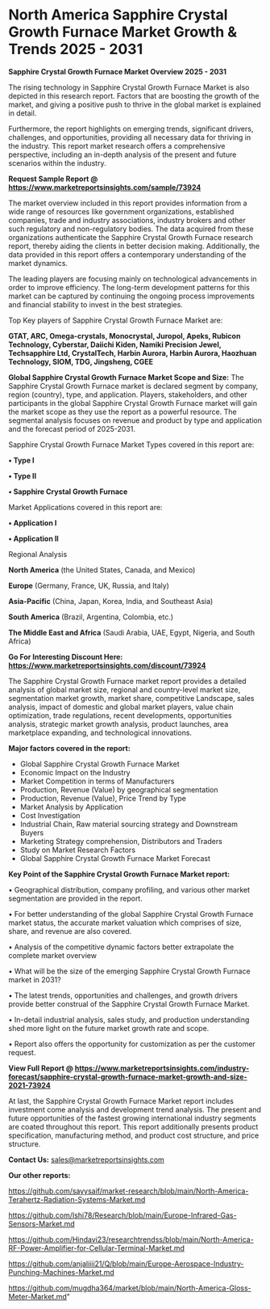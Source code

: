 # North America Sapphire Crystal Growth Furnace Market Growth & Trends 2025 - 2031

<Strong> Sapphire Crystal Growth Furnace Market Overview 2025 - 2031</strong>

The rising technology in Sapphire Crystal Growth Furnace Market is also depicted in this research report. Factors that are boosting the growth of the market, and giving a positive push to thrive in the global market is explained in detail.

Furthermore, the report highlights on emerging trends, significant drivers, challenges, and opportunities, providing all necessary data for thriving in the industry. This report market research offers a comprehensive perspective, including an in-depth analysis of the present and future scenarios within the industry.

<strong>Request Sample Report @ <a href=https://www.marketreportsinsights.com/sample/73924>https://www.marketreportsinsights.com/sample/73924</a></strong>

The market overview included in this report provides information from a wide range of resources like government organizations, established companies, trade and industry associations, industry brokers and other such regulatory and non-regulatory bodies. The data acquired from these organizations authenticate the Sapphire Crystal Growth Furnace research report, thereby aiding the clients in better decision making. Additionally, the data provided in this report offers a contemporary understanding of the market dynamics.

The leading players are focusing mainly on technological advancements in order to improve efficiency. The long-term development patterns for this market can be captured by continuing the ongoing process improvements and financial stability to invest in the best strategies.

Top Key players of Sapphire Crystal Growth Furnace Market are:

<strong>GTAT, ARC, Omega-crystals, Monocrystal, Juropol, Apeks, Rubicon Technology, Cyberstar, Daiichi Kiden, Namiki Precision Jewel, Techsapphire Ltd, CrystalTech, Harbin Aurora, Harbin Aurora, Haozhuan Technology, SIOM, TDG, Jingsheng, CGEE</strong>

<strong><b>Global Sapphire Crystal Growth Furnace Market Scope and Size:</b></strong>
The Sapphire Crystal Growth Furnace market is declared segment by company, region (country), type, and application. Players, stakeholders, and other participants in the global Sapphire Crystal Growth Furnace market will gain the market scope as they use the report as a powerful resource. The segmental analysis focuses on revenue and product by type and application and the forecast period of 2025-2031.

Sapphire Crystal Growth Furnace Market Types covered in this report are:

<strong>• Type I

• Type II

• Sapphire Crystal Growth Furnace</strong>

Market Applications covered in this report are:

<strong>• Application I

• Application II</strong> 

Regional Analysis

<strong>North America</strong> (the United States, Canada, and Mexico)

<strong>Europe</strong> (Germany, France, UK, Russia, and Italy)

<strong>Asia-Pacific</strong> (China, Japan, Korea, India, and Southeast Asia)

<strong>South America</strong> (Brazil, Argentina, Colombia, etc.)

<strong>The Middle East and Africa</strong> (Saudi Arabia, UAE, Egypt, Nigeria, and South Africa)

<strong>Go For Interesting Discount Here: <a href=https://www.marketreportsinsights.com/discount/73924>https://www.marketreportsinsights.com/discount/73924</a></strong>

The Sapphire Crystal Growth Furnace market report provides a detailed analysis of global market size, regional and country-level market size, segmentation market growth, market share, competitive Landscape, sales analysis, impact of domestic and global market players, value chain optimization, trade regulations, recent developments, opportunities analysis, strategic market growth analysis, product launches, area marketplace expanding, and technological innovations.

<strong><b>Major factors covered in the report:</b></strong>
<ul>
  <li>Global Sapphire Crystal Growth Furnace Market </li>
  <li>Economic Impact on the Industry</li>
  <li>Market Competition in terms of Manufacturers</li>
  <li>Production, Revenue (Value) by geographical segmentation</li>
  <li>Production, Revenue (Value), Price Trend by Type</li>
  <li>Market Analysis by Application</li>
  <li>Cost Investigation</li>
  <li>Industrial Chain, Raw material sourcing strategy and Downstream Buyers</li>
  <li>Marketing Strategy comprehension, Distributors and Traders</li>
  <li>Study on Market Research Factors</li>
  <li>Global Sapphire Crystal Growth Furnace Market Forecast</li>
</ul>

<strong><b>Key Point of the Sapphire Crystal Growth Furnace Market report:</b></strong>

• Geographical distribution, company profiling, and various other market segmentation are provided in the report.

• For better understanding of the global Sapphire Crystal Growth Furnace market status, the accurate market valuation which comprises of size, share, and revenue are also covered.

• Analysis of the competitive dynamic factors better extrapolate the complete market overview

• What will be the size of the emerging Sapphire Crystal Growth Furnace market in 2031?

• The latest trends, opportunities and challenges, and growth drivers provide better construal of the Sapphire Crystal Growth Furnace Market.

• In-detail industrial analysis, sales study, and production understanding shed more light on the future market growth rate and scope.

• Report also offers the opportunity for customization as per the customer request.

<strong><b>View Full Report @ <a href=https://www.marketreportsinsights.com/industry-forecast/sapphire-crystal-growth-furnace-market-growth-and-size-2021-73924>https://www.marketreportsinsights.com/industry-forecast/sapphire-crystal-growth-furnace-market-growth-and-size-2021-73924</a></b></strong>


At last, the Sapphire Crystal Growth Furnace Market report includes investment come analysis and development trend analysis. The present and future opportunities of the fastest growing international industry segments are coated throughout this report. This report additionally presents product specification, manufacturing method, and product cost structure, and price structure.

<strong>Contact Us:</strong>
sales@marketreportsinsights.com

<strong>Our other reports:</strong>

<a href=https://github.com/sayysaif/market-research/blob/main/North-America-Terahertz-Radiation-Systems-Market.md>https://github.com/sayysaif/market-research/blob/main/North-America-Terahertz-Radiation-Systems-Market.md</a>

<a href=https://github.com/Ishi78/Research/blob/main/Europe-Infrared-Gas-Sensors-Market.md>https://github.com/Ishi78/Research/blob/main/Europe-Infrared-Gas-Sensors-Market.md</a>

<a href=https://github.com/Hindavi23/researchtrendss/blob/main/North-America-RF-Power-Amplifier-for-Cellular-Terminal-Market.md>https://github.com/Hindavi23/researchtrendss/blob/main/North-America-RF-Power-Amplifier-for-Cellular-Terminal-Market.md</a>

<a href=https://github.com/anjaliiii21/Q/blob/main/Europe-Aerospace-Industry-Punching-Machines-Market.md>https://github.com/anjaliiii21/Q/blob/main/Europe-Aerospace-Industry-Punching-Machines-Market.md</a>

<a href=https://github.com/mugdha364/market/blob/main/North-America-Gloss-Meter-Market.md>https://github.com/mugdha364/market/blob/main/North-America-Gloss-Meter-Market.md</a>"
